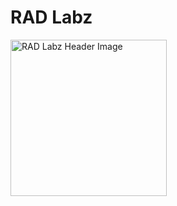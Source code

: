 # RAD   Labz
<img src="https://radlabz.com/img/header_photo_main.webp" alt="RAD Labz Header Image" height="250px" />
